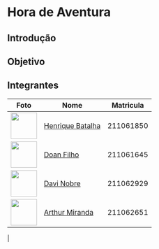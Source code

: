 # Hora de Aventura

## Introdução
## Objetivo
## Integrantes
|Foto  | Nome | Matricula |
|------|-----------|------|
|<img src="https://avatars.githubusercontent.com/u/101186218?v=4" width="60px;"/>| [Henrique Batalha](https://github.com/HeBatalha") | 211061850 |
|<img src="https://avatars.githubusercontent.com/u/100856019?v=4" width="60px;"/>| [Doan Filho]("https://github.com/FilhoDoan")|211061645|
|<img src="https://avatars.githubusercontent.com/u/101183717?v=4" width="60px;"/> | [Davi Nobre]("https://github.com/Jagaima")|211062929 |
| <img src="https://avatars.githubusercontent.com/u/121466324?v=4" width="60px;"/>| [Arthur Miranda]("https://avatars.githubusercontent.com/u/121466324?v=4") |211062651
|
